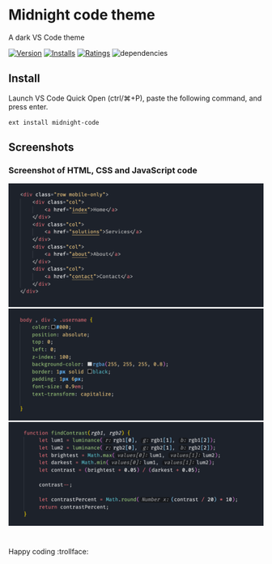 # Midnight code theme

A dark VS Code theme

[![Version](https://vsmarketplacebadge.apphb.com/version/akmarnafi.midnight-code.svg)](https://marketplace.visualstudio.com/items?itemName=akmarnafi.midnight-code)
[![Installs](https://vsmarketplacebadge.apphb.com/installs/akmarnafi.midnight-code.svg)](https://marketplace.visualstudio.com/items?itemName=akmarnafi.midnight-code)
[![Ratings](https://vsmarketplacebadge.apphb.com/rating/akmarnafi.midnight-code.svg)](https://marketplace.visualstudio.com/items?itemName=akmarnafi.midnight-code)
![dependencies](https://img.shields.io/david/dev/AkmarNafi/midnight-code)

## Install

Launch VS Code Quick Open (ctrl/⌘+P), paste the following command, and press enter.  
```
ext install midnight-code
```

## Screenshots

### Screenshot of HTML, CSS and JavaScript code
![Theme Screenshot](screenshot-html.png)
![Theme Screenshot](screenshot-css.png)
![Theme Screenshot](screenshot-js.png)

#
Happy coding  :trollface:
